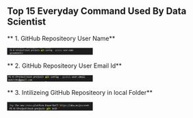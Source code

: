 ## Top 15 Everyday Command Used By Data Scientist
    
  **  1. GitHub Repositeory User Name**

<img src = "images\git-username.png" width = 200>

  **  2. GitHub Repositeory User Email Id**

<img src = "images\git-user-email.png" width = 200>

  **  3. Intilizeing GitHub Repositeory in local Folder**

<img src = "images\git-init.png" width = 200>
